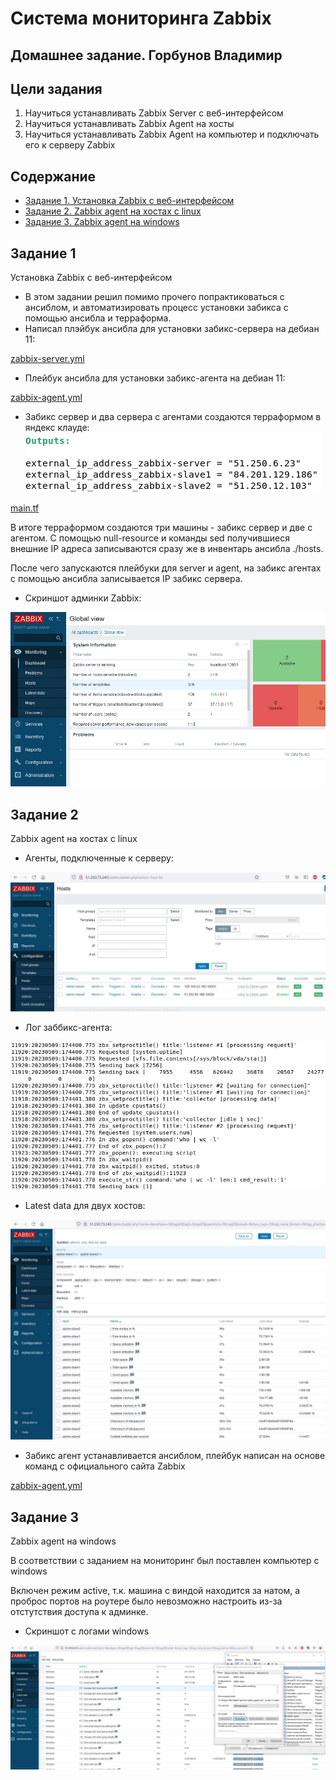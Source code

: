 # Система мониторинга Zabbix
## Домашнее задание. Горбунов Владимир

## Цели задания
1. Научиться устанавливать Zabbix Server c веб-интерфейсом
2. Научиться устанавливать Zabbix Agent на хосты
3. Научиться устанавливать Zabbix Agent на компьютер и подключать его к серверу Zabbix 


## Содержание
- [Задание 1. Установка Zabbix c веб-интерфейсом](#Задание-1)
- [Задание 2. Zabbix agent на хостах с linux](#Задание-2)  
- [Задание 3. Zabbix agent на windows](#Задание-3)  

## Задание 1
Установка Zabbix c веб-интерфейсом

- В этом задании решил помимо прочего попрактиковаться с ансиблом, и автоматизировать процесс установки забикса с помощью ансибла и терраформа. 
- Написал плэйбук ансибла для установки забикс-сервера на дебиан 11:

[zabbix-server.yml](zabbix-server.yml)

- Плейбук ансибла для установки забикс-агента на дебиан 11:

[zabbix-agent.yml](zabbix-agent.yml)

- Забикс сервер и два сервера с агентами создаются терраформом в яндекс клауде:
![](img/zabbix1-tf.jpg)

[main.tf](main.tf)

В итоге терраформом создаются три машины - забикс сервер и две с агентом. С помощью null-resource и команды sed получившиеся внешние IP адреса 
записываются сразу же в инвентарь ансибла ./hosts. 

После чего запускаются плейбуки для server и agent, на забикс агентах с помощью ансибла записывается IP забикс сервера.

- Скриншот админки Zabbix:

![](img/zabbix1-adminpanel.jpg)

## Задание 2
Zabbix agent на хостах с linux
- Агенты, подключенные к серверу:

![](img/zabbix1-hosts.jpg)


- Лог заббикс-агента:

![](img/zabbix1-agentlog.jpg)


- Latest data для двух хостов:

![](img/zabbix1-latestdata.jpg)

- Забикс агент устанавливается ансиблом, плейбук написан на основе команд с официального сайта Zabbix
  
[zabbix-agent.yml](zabbix-agent.yml)


## Задание 3
Zabbix agent на windows

В соответствии с заданием на мониторинг был поставлен компьютер с windows

Включен режим active, т.к. машина с виндой находится за натом, а проброс портов на роутере было невозможно настроить из-за отстутствия доступа к админке.

- Скриншот с логами windows

![](img/zabbix-windows.jpg)
